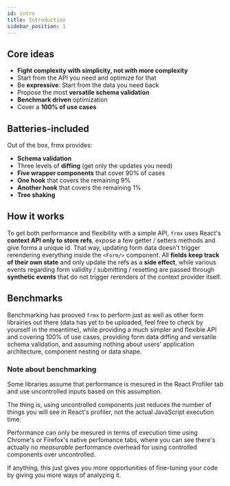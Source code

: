 ```yaml
---
id: intro
title: Introduction
sidebar_position: 1
---
```


## Core ideas

- **Fight complexity with simplicity, not with more complexity**
- Start from the API you need and optimize for that
- Be **expressive**: Start from the data you need back
- Propose the most **versatile schema validation**
- **Benchmark driven** optimization
- Cover a **100% of use cases**

## Batteries-included

Out of the box, frmx provides:

- **Schema validation**
- Three levels of **diffing** (get only the updates you need)
- **Five wrapper components** that cover 90% of cases
- **One hook** that covers the remaining 9%
- **Another hook** that covers the remaining 1%
- **Tree shaking**

## How it works

To get both performance and flexibility with a simple API, `frmx` uses React's **context API only to store refs**, expose a few getter / setters methods and give forms a unique id. That way, updating form data doesn't trigger rerendering everything inside the `<Form/>` component. All **fields keep track of their own state** and only update the refs as a **side effect**, while various events regarding form validity / submitting / resetting are passed through **synthetic events** that do not trigger rerenders of the context provider itself.

## Benchmarks

Benchmarking has prooved `frmx` to perform just as well as other form librairies out there (data has yet to be uploaded, feel free to check by yourself in the meantime), while providing a much simpler and flexible API and covering 100% of use cases, providing form data diffing and versatile schema validation, and assuming nothing about users' application architecture, component nesting or data shape.

### Note about benchmarking

Some libraries assume that performance is mesured in the React Profiler tab and use uncontrolled inputs based on this assumption.

The thing is, using uncontrolled components just reduces the number of things you will see in React's profiler, not the actual JavaScript execution time.

Performance can only be mesured in terms of execution time using Chrome's or Firefox's native perfomance tabs, where you can see there's actually no *measurable* performance overhead for using controlled components over uncontrolled.

If anything, this just gives you more opportunities of fine-tuning your code by giving you more ways of analyzing it.
